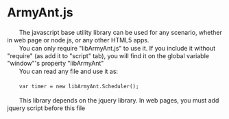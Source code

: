 # ArmyAnt.js
　　The javascript base utility library can be used for any scenario, whether in web page or node.js, or any other HTML5 apps.  
　　You can only require "libArmyAnt.js" to use it. If you include it without "require" (as add it to "script" tab), you will find it on the global variable "window"'s property "libArmyAnt"  
　　You can read any file and use it as:  

　　`var timer = new libArmyAnt.Scheduler();`

　　This library depends on the jquery library. In web pages, you must add jquery script before this file